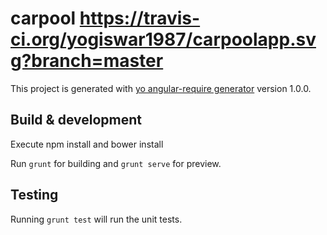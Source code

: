 # carpool https://travis-ci.org/yogiswar1987/carpoolapp.svg?branch=master

This project is generated with [yo angular-require generator](https://github.com/aaronallport/generator-angular-require)
version 1.0.0.

## Build & development

Execute npm install and bower install
 
Run `grunt` for building and `grunt serve` for preview.

## Testing

Running `grunt test` will run the unit tests.

